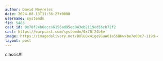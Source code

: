 ```yaml
---
author: David Meyreles
date: 2024-08-13T11:36:27+0000
username: systemdm
fid: 5483
cast_id: 0x70f24b6ecca6156ad95ec843eb2119ed56cb72f2
cast: https://warpcast.com/systemdm/0x70f24b6e
image: https://imagedelivery.net/BXluQx4ige9GuW0Ia56BHw/be7e00c7-119d-4bb6-e5f9-da858b413c00/original
layout: post
---
```

classic!!!  

<img src='https://imagedelivery.net/BXluQx4ige9GuW0Ia56BHw/be7e00c7-119d-4bb6-e5f9-da858b413c00/original' alt='' referrerpolicy='no-referrer'/>